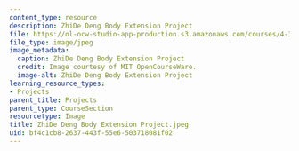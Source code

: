 ```yaml
---
content_type: resource
description: ZhiDe Deng Body Extension Project
file: https://ol-ocw-studio-app-production.s3.amazonaws.com/courses/4-301-introduction-to-the-visual-arts-spring-2007/bf4c1cb82637443f55e6503718081f02_ZhiDeDengBodyExtensionProject.jpeg
file_type: image/jpeg
image_metadata:
  caption: ZhiDe Deng Body Extension Project
  credit: Image courtesy of MIT OpenCourseWare.
  image-alt: ZhiDe Deng Body Extension Project
learning_resource_types:
- Projects
parent_title: Projects
parent_type: CourseSection
resourcetype: Image
title: ZhiDe Deng Body Extension Project.jpeg
uid: bf4c1cb8-2637-443f-55e6-503718081f02
---
```

